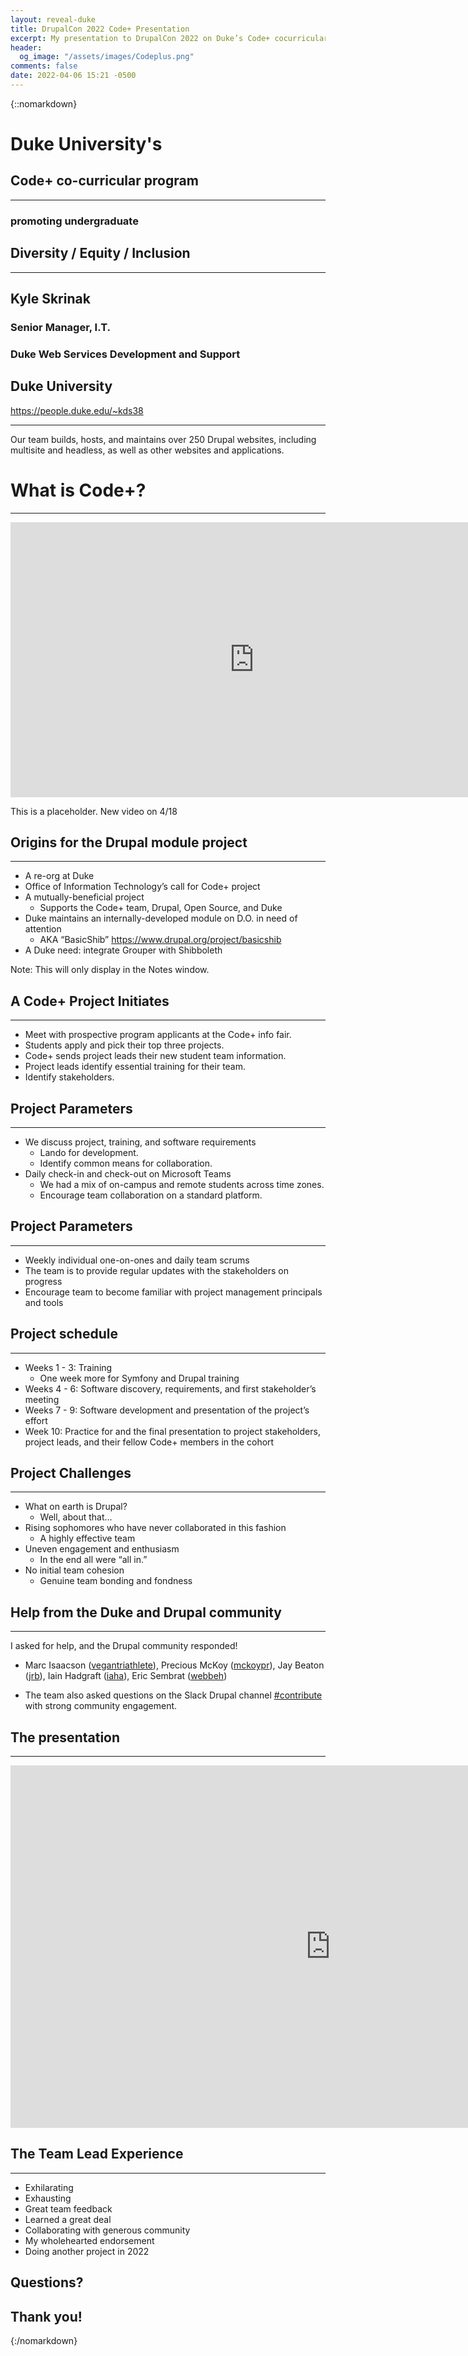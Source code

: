```yaml
---
layout: reveal-duke
title: DrupalCon 2022 Code+ Presentation
excerpt: My presentation to DrupalCon 2022 on Duke’s Code+ cocurricular project, which promotes undergraduate diversity, equity, and inclusion
header:
  og_image: "/assets/images/Codeplus.png"
comments: false
date: 2022-04-06 15:21 -0500
---
```

{::nomarkdown}

# Duke University's

## Code+ co-curricular program

---

### promoting undergraduate

## Diversity / Equity / Inclusion

---



## Kyle Skrinak

### Senior Manager, I.T.

### Duke Web Services Development and Support

## Duke University

https://people.duke.edu/~kds38

---

Our team builds, hosts, and maintains over 250 Drupal websites, including multisite and headless, as well as other websites and applications.



# What is Code+?

---

<iframe width="780" height="440" src="https://www.youtube.com/embed/UWS0kbl4rVk" title="YouTube video player" frameborder="0" allow="accelerometer; autoplay; clipboard-write; encrypted-media; gyroscope; picture-in-picture" allowfullscreen></iframe>

This is a placeholder. New video on 4/18



## Origins for the Drupal module project

---

* A re-org at Duke
* Office of Information Technology’s call for Code+ project <!-- .element: class="fragment" -->
* A mutually-beneficial project <!-- .element: class="fragment" -->
  * Supports the Code+ team, Drupal, Open Source, and Duke
* Duke maintains an internally-developed module on D.O. in need of attention <!-- .element: class="fragment" -->
  * AKA “BasicShib” https://www.drupal.org/project/basicshib
* A Duke need: integrate Grouper with Shibboleth <!-- .element: class="fragment" -->

Note:
This will only display in the Notes window.



## A Code+ Project Initiates

---

* Meet with prospective program applicants at the Code+ info fair.
* Students apply and pick their top three projects. <!-- .element: class="fragment" -->
* Code+ sends project leads their new student team information. <!-- .element: class="fragment" -->
* Project leads identify essential training for their team. <!-- .element: class="fragment" -->
* Identify stakeholders. <!-- .element: class="fragment" -->




## Project Parameters

---

* We discuss project, training, and software requirements
  * Lando for development.
  * Identify common means for collaboration.
* Daily check-in and check-out on Microsoft Teams <!-- .element: class="fragment" -->
  * We had a mix of on-campus and remote students across time zones.
  * Encourage team collaboration on a standard platform.



## Project Parameters

---

* Weekly individual one-on-ones and daily team scrums
* The team is to provide regular updates with the stakeholders on progress
* Encourage team to become familiar with project management principals and tools



## Project schedule

---

* Weeks 1 - 3: Training
  * One week more for Symfony and Drupal training
* Weeks 4 - 6: Software discovery, requirements, and first stakeholder’s meeting
* Weeks 7 - 9: Software development and presentation of the project’s effort
* Week 10: Practice for and the final presentation to project stakeholders, project leads, and their fellow Code+ members in the cohort



## Project Challenges

---

* What on earth is Drupal?
  * Well, about that…
* Rising sophomores who have never collaborated in this fashion
  * A highly effective team
* Uneven engagement and enthusiasm
  * In the end all were &ldquo;all in.&rdquo;
* No initial team cohesion
  * Genuine team bonding and fondness



## Help from the Duke and Drupal community

---

I asked for help, and the Drupal community responded!

* Marc Isaacson ([vegantriathlete](https://www.drupal.org/u/vegantriathlete)), Precious McKoy ([mckoypr](https://www.drupal.org/u/mckoypr)), Jay Beaton ([jrb](https://www.drupal.org/u/jrb)), Iain Hadgraft ([iaha](https://drupal.org/u/iaha)), Eric Sembrat ([webbeh](https://drupal.org/u/webbeh))

* The team also asked questions on the Slack Drupal channel [#contribute](https://drupal.slack.com/archives/C1BMUQ9U6) with strong community engagement.



## The presentation

---

<iframe width="1024" height="580" src="https://www.youtube-nocookie.com/embed/CyFxF8fJWUY?start=28&cc_load_policy=1&rel=0" title="YouTube video player" frameborder="0" allow="accelerometer; autoplay; clipboard-write; encrypted-media; gyroscope; picture-in-picture" allowfullscreen></iframe>



## The Team Lead Experience

---

* Exhilarating
* Exhausting
* Great team feedback
* Learned a great deal
* Collaborating with generous community
* My wholehearted endorsement
* Doing another project in 2022



## Questions?



## Thank you!
{:/nomarkdown}
